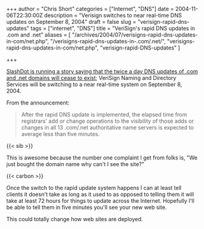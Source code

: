 +++
author = "Chris Short"
categories = ["Internet", "DNS"]
date = 2004-11-06T22:30:00Z
description = "Verisign switches to near real-time DNS updates on September 8, 2004"
draft = false
slug = "verisign-rapid-dns-updates"
tags = ["internet", "DNS"]
title = "VeriSign's rapid DNS updates in .com and .net"
aliases = [
    "/archives/2004/07/verisigns-rapid-dns-updates-in-com/net.php",
    "/verisigns-rapid-dns-updates-in-.com/.net/",
    "verisigns-rapid-dns-updates-in-com/net.php",
    "verisign-rapid-DNS-updates"
]

+++

[SlashDot is running a story saying that the twice a day DNS updates of .com and .net domains will cease to exist](https://slashdot.org/story/04/07/11/1741225/verisign-speeds-up-dns-updates); VeriSign Naming and Directory Services will be switching to a near real-time system on September 8, 2004.

From the announcement:

> After the rapid DNS update is implemented, the elapsed time from registrars' add or change operations to the visibility of those adds or changes in all 13 .com/.net authoritative name servers is expected to average less than five minutes.

{{< sib >}}

This is awesome because the number one complaint I get from folks is, "We just bought the domain name why can't I see the site?"

{{< carbon >}}

Once the switch to the rapid update system happens I can at least tell clients it doesn't take as long as it used to as opposed to telling them it will take at least 72 hours for things to update across the Internet. Hopefully I'll be able to tell them in five minutes you'll see your new web site.

This could totally change how web sites are deployed.